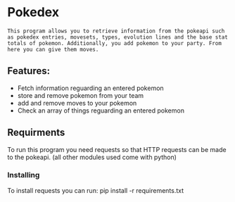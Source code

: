 # Pokedex
    This program allows you to retrieve information from the pokeapi such as pokedex entries, movesets, types, evolution lines and the base stat totals of pokemon. Additionally, you add pokemon to your party. From here you can give them moves.

## Features:
- Fetch information reguarding an entered pokemon
- store and remove pokemon from your team
- add and remove moves to your pokemon
- Check an array of things reguarding an entered pokemon

## Requirments
To run this program you need requests so that HTTP requests can be made to the pokeapi. (all other modules used come with python)

### Installing
To install requests you can run:
pip install -r requirements.txt